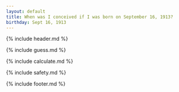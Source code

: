 ```yaml
---
layout: default
title: When was I conceived if I was born on September 16, 1913?
birthday: Sept 16, 1913
---
```


{% include header.md %}

{% include guess.md %}

{% include calculate.md %}

{% include safety.md %}

{% include footer.md %}



